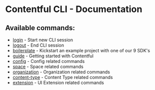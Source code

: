 # Contentful CLI - Documentation

## Available commands:

- [login](./login) - Start new CLI session
- [logout](./logout) - End CLI session
- [boilerplate](./boilerplate) - Kickstart an example project with one of our 9 SDK's
- [guide](./guide) - Getting started with Contentful
- [config](./config) - Config related commands
- [space](./space) - Space related commands
- [organization](./organization) - Organization related commands
- [content-type](./content-type) - Content Type related commands
- [extension](./extension) - UI Extension related commands
